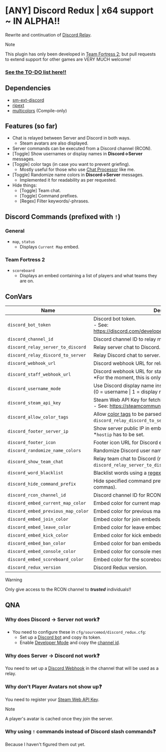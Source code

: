 # [ANY] Discord Redux | x64 support ~ IN ALPHA‼
Rewrite and continuation of [Discord Relay](https://github.com/Heapons/sp-discordrelay).
> [!NOTE]
> This plugin has only been developed in [Team Fortress 2](https://store.steampowered.com/app/440/Team_Fortress_2/); but pull requests to extend support for other games are VERY MUCH welcome!

### [See the TO-DO list here‼](https://github.com/orgs/Serider-Lounge/projects/3)

## Dependencies
- [sm-ext-discord](https://github.com/ProjectSky/sm-ext-discord)
- [ripext](https://github.com/ErikMinekus/sm-ripext)
- [multicolors](https://github.com/JoinedSenses/SourceMod-IncludeLibrary/blob/master/include/multicolors.inc) (Compile-only)

## Features (so far)
- Chat is relayed between Server and Discord in both ways.
  - Steam avatars are also displayed.
- Server commands can be executed from a Discord channel (RCON).
- [Toggle] Show usernames or display names in **Discord→Server** messages.
- [Toggle] color tags (in case you want to prevent griefing).
  - Mostly useful for those who use [Chat Processor](https://github.com/KeithGDR/chat-processor) like me.
- [Toggle] Randomize name colors in **Discord→Server** messages.
  - Implemented it for readability as per requested.
- Hide things:
  - [Toggle] Team chat.
  - [Toggle] Command prefixes.
  - [Regex] Filter keywords/-phrases.

## Discord Commands (prefixed with `!`)
### General
- `map`, `status`
    - Displays `Current Map` embed.
### Team Fortress 2
- `scoreboard`
    - Displays an embed containing a list of players and what teams they are on.

## ConVars

| Name | Description |
|------|-------------|
|`discord_bot_token`|Discord bot token.<br>- See: [https://discord.com/developers/applications/`<bot_userid>`/bot](https://discord.com/developers/applications/)</br> |
|`discord_channel_id`|Discord channel ID to relay messages.|
|`discord_relay_server_to_discord`|Relay server chat to Discord.|
|`discord_relay_discord_to_server`|Relay Discord chat to server.|
|`discord_webhook_url`|Discord webhook URL for relaying server chat to Discord.|
|`discord_staff_webhook_url`|Discord webhook URL for staff messages/alerts.<br>\*For the moment, this is only useful for the word filter.|
|`discord_username_mode`|Use Discord display name instead of username.<br>(0 = username \| 1 = display name).|
|`discord_steam_api_key`|Steam Web API Key for fetching user avatars.<br>- See: https://steamcommunity.com/dev/apikey</br> |
|`discord_allow_color_tags`|Allow [color tags](https://www.doctormckay.com/morecolors.php) to be parsed (requires `discord_relay_discord_to_server`).|
|`discord_footer_server_ip`|Show server public IP in embed footer.<br>\*`hostip` has to be set.|
|`discord_footer_icon`|Footer icon URL for Discord embeds.|
|`discord_randomize_name_colors`|Randomize Discord user name colors.|
|`discord_show_team_chat`|Relay team chat to Discord (requires `discord_relay_server_to_discord`).|
|`discord_word_blacklist`|Blacklist words using a [regex pattern](https://regex101.com/).|
|`discord_hide_command_prefix`|Hide specified command prefixes on Discord (separated by commas).|
|`discord_rcon_channel_id`|Discord channel ID for RCON messages.|
|`discord_embed_current_map_color`|Embed color for current map embeds.|
|`discord_embed_previous_map_color`|Embed color for previous map embeds.|
|`discord_embed_join_color`|Embed color for join embeds.|
|`discord_embed_leave_color`|Embed color for leave embeds.|
|`discord_embed_kick_color`|Embed color for kick embeds.|
|`discord_embed_ban_color`|Embed color for ban embeds.|
|`discord_embed_console_color`|Embed color for console messages.|
|`discord_embed_scoreboard_color`|Embed color for the scoreboard.|
|`discord_redux_version`|Discord Redux version.|
> [!WARNING]
> Only give access to the RCON channel to ***trusted*** individuals‼

## QNA
### Why does **Discord → Server** not work❓
- You need to configure these in `cfg/sourcemod/discord_redux.cfg`: 
    - Set up a [Discord bot](https://discord.com/developers/applications/) and copy its token.
    - Enable [Developer Mode](https://support.discord.com/hc/en-us/articles/206346498-Where-can-I-find-my-User-Server-Message-ID#h_01HRSTXPS5CRSRTWYCGPHZQ37H) and copy the [channel id](https://support.discord.com/hc/en-us/articles/206346498-Where-can-I-find-my-User-Server-Message-ID#h_01HRSTXPS5FMK2A5SMVSX4JW4E).

### Why does **Server → Discord** not work❓
You need to set up a [Discord Webhook](https://support.discord.com/hc/en-us/articles/228383668-Intro-to-Webhooks) in the channel that will be used as a relay.

### Why don't Player Avatars not show up❓
You need to register your [Steam Web API Key](https://steamcommunity.com/dev/apikey).
> [!NOTE]
> A player's avatar is cached once they join the server.

### Why using `!` commands instead of Discord slash commands❓
Because I haven't figured them out yet.